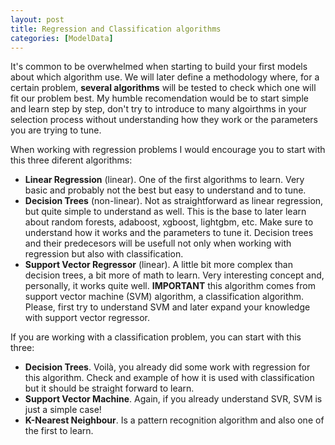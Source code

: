 ```yaml
---
layout: post
title: Regression and Classification algorithms
categories: [ModelData]
---
```


It's common to be overwhelmed when starting to build your first models about which algorithm use. We will later define a methodology where, for a certain problem, **several algorithms** will be tested to check which one will fit our problem best. My humble recomendation would be to start simple and learn step by step, don't try to introduce to many algoirthms in your selection process without understanding how they work or the parameters you are trying to tune.

When working with regression problems I would encourage you to start with this three diferent algorithms:

* **Linear Regression** (linear). One of the first algorithms to learn. Very basic and probably not the best but easy to understand and to tune. 
* **Decision Trees** (non-linear). Not as straightforward as linear regression, but quite simple to understand as well. This is the base to later learn about random forests, adaboost, xgboost, lightgbm, etc. Make sure to understand how it works and the parameters to tune it. Decision trees and their predecesors will be usefull not only when working with regression but also with classification.
* **Support Vector Regressor** (linear). A little bit more complex than decision trees, a bit more of math to learn. Very interesting concept and, personally, it works quite well. **IMPORTANT** this algorithm comes from support vector machine (SVM) algorithm, a classification algorithm. Please, first try to understand SVM and later expand your knowledge with support vector regressor.

If you are working with a classification problem, you can start with this three:


* **Decision Trees**. Voilà, you already did some work with regression for this algorithm. Check and example of how it is used with classification but it should be straight forward to learn.
* **Support Vector Machine**. Again, if you already understand SVR, SVM is just a simple case!
* **K-Nearest Neighbour**. Is a pattern recognition algorithm and also one of the first to learn. 